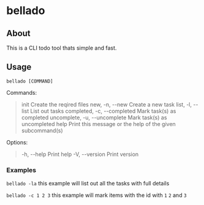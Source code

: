 # bellado

## About
This is a CLI todo tool thats simple and fast.

## Usage
`bellado [COMMAND]`

Commands:
>  init                          Create the reqired files
>  new, -n, --new                Create a new task
>  list, -l, --list              List out tasks
>  completed, -c, --completed    Mark task(s) as completed
>  uncomplete, -u, --uncomplete  Mark task(s) as uncompleted
>  help                          Print this message or the help of the given subcommand(s)

Options:
>  -h, --help     Print help
>  -V, --version  Print version

### Examples

`bellado -la` this example will list out all the tasks with full details

`bellado -c 1 2 3` this example will mark items with the id with `1` `2` and `3`


